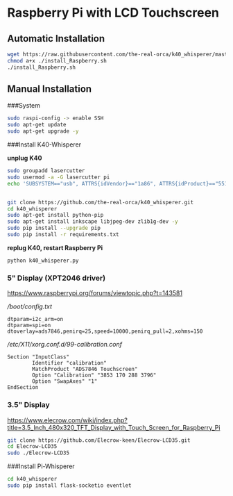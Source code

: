  Raspberry Pi with LCD Touchscreen
====================================

Automatic Installation
----------------------

```bash
wget https://raw.githubusercontent.com/the-real-orca/k40_whisperer/master/install_Raspberry.sh
chmod a+x ./install_Raspberry.sh
./install_Raspberry.sh
```

Manual Installation
-------------------

###System

```bash
sudo raspi-config -> enable SSH
sudo apt-get update
sudo apt-get upgrade -y
```


###Install K40-Whisperer

**unplug K40**

```bash
sudo groupadd lasercutter
sudo usermod -a -G lasercutter pi
echo 'SUBSYSTEM=="usb", ATTRS{idVendor}=="1a86", ATTRS{idProduct}=="5512", ENV{DEVTYPE}=="usb_device", MODE="0664", GROUP="lasercutter"' | sudo tee /etc/udev/rules.d/97-ctc-lasercutter.rules


git clone https://github.com/the-real-orca/k40_whisperer.git
cd k40_whisperer
sudo apt-get install python-pip
sudo apt-get install inkscape libjpeg-dev zlib1g-dev -y
sudo pip install --upgrade pip 
sudo pip install -r requirements.txt
```

**replug K40, restart Raspberry Pi**

`python k40_whisperer.py`


### 5" Display (XPT2046 driver)

https://www.raspberrypi.org/forums/viewtopic.php?t=143581

*/boot/config.txt*
```
dtparam=i2c_arm=on
dtparam=spi=on
dtoverlay=ads7846,penirq=25,speed=10000,penirq_pull=2,xohms=150
```
*/etc/X11/xorg.conf.d/99-calibration.conf*
```
Section "InputClass"
        Identifier "calibration"
        MatchProduct "ADS7846 Touchscreen"
        Option "Calibration" "3853 170 288 3796"
        Option "SwapAxes" "1"
EndSection
```

### 3.5" Display

https://www.elecrow.com/wiki/index.php?title=3.5_Inch_480x320_TFT_Display_with_Touch_Screen_for_Raspberry_Pi

```bash
git clone https://github.com/Elecrow-keen/Elecrow-LCD35.git
cd Elecrow-LCD35
sudo ./Elecrow-LCD35
```


###Install Pi-Whisperer

```bash
cd k40_whisperer
sudo pip install flask-socketio eventlet
```


